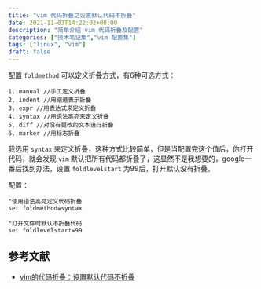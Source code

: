 ```yaml
---
title: "vim 代码折叠之设置默认代码不折叠"
date: 2021-11-03T14:22:02+08:00
description: "简单介绍 vim 代码折叠及配置"
categories: ["技术笔记集","vim 配置集"]
tags: ["linux", "vim"]
draft: false
---
```


配置 `foldmethod` 可以定义折叠方式，有6种可选方式：

```
1. manual //手工定义折叠
2. indent //用缩进表示折叠
3. expr //用表达式来定义折叠
4. syntax //用语法高亮来定义折叠
5. diff //对没有更改的文本进行折叠
6. marker //用标志折叠
```

我选用 `syntax` 来定义折叠，这种方式比较简单，但是当配置完这个值后，你打开代码，就会发现 `vim` 默认把所有代码都折叠了，这显然不是我想要的，google一番后找到办法，设置 `foldlevelstart` 为99后，打开默认没有折叠。

配置：

```vimrc
"使用语法高亮定义代码折叠
set foldmethod=syntax

"打开文件时默认不折叠代码
set foldlevelstart=99
```

## 参考文献

- [vim的代码折叠：设置默认代码不折叠](https://www.cnblogs.com/huanlei/archive/2012/04/03/2430633.html)
